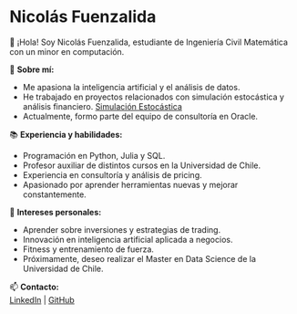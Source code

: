 # Nicolás Fuenzalida

👋 ¡Hola! Soy Nicolás Fuenzalida, estudiante de Ingeniería Civil Matemática con un minor en computación.  

📌 **Sobre mí:**  
- Me apasiona la inteligencia artificial y el análisis de datos.  
- He trabajado en proyectos relacionados con simulación estocástica y análisis financiero. [Simulación Estocástica](https://labs.dim.uchile.cl/simestoc/)  
- Actualmente, formo parte del equipo de consultoría en Oracle.  

📚 **Experiencia y habilidades:**  
- Programación en Python, Julia y SQL.  
- Profesor auxiliar de distintos cursos en la Universidad de Chile.  
- Experiencia en consultoría y análisis de pricing.
- Apasionado por aprender herramientas nuevas y mejorar constantemente.  

🎯 **Intereses personales:**  
- Aprender sobre inversiones y estrategias de trading.  
- Innovación en inteligencia artificial aplicada a negocios.  
- Fitness y entrenamiento de fuerza.  
- Próximamente, deseo realizar el Master en Data Science de la Universidad de Chile.

📫 **Contacto:**  
[LinkedIn](https://linkedin.com/in/nicolasfuenzalidasaez) | [GitHub](https://github.com/nicolasfuenzalida)  
